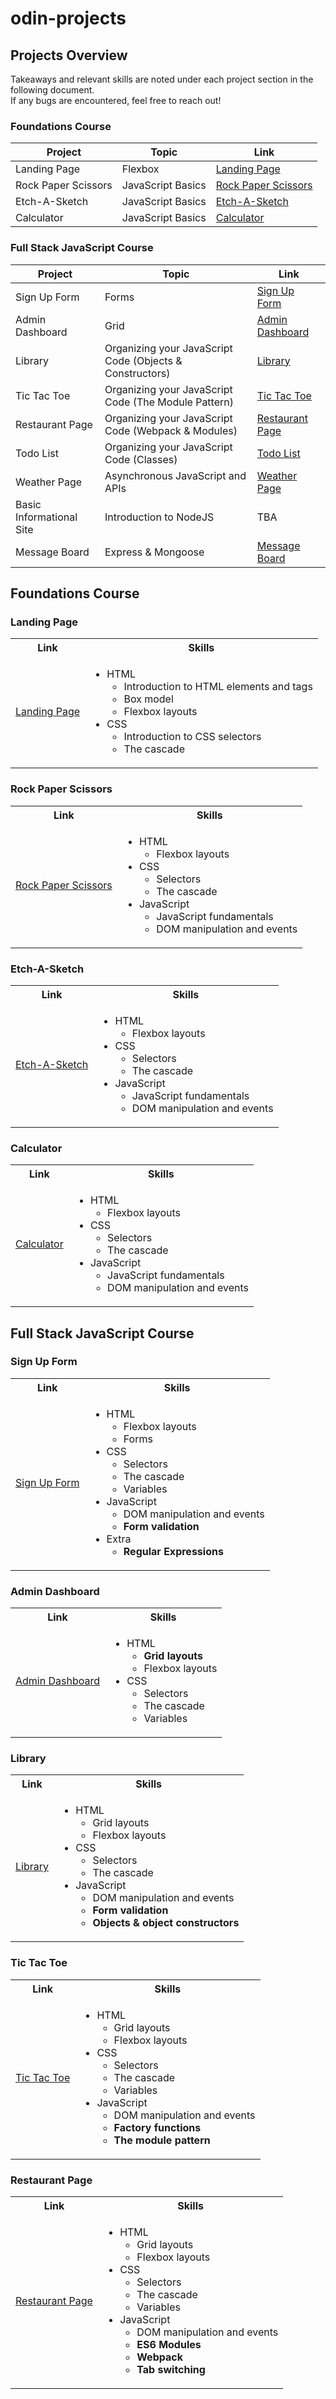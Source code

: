 # odin-projects
## Projects Overview

Takeaways and relevant skills are noted under each project section in the following document.  
If any bugs are encountered, feel free to reach out! 

### Foundations Course

| Project             | Topic             | Link                                                                                   |
| ------------------- | ----------------- | -------------------------------------------------------------------------------------- |
| Landing Page        | Flexbox           | [Landing Page](https://doanvalerie.github.io/odin-projects/landing-page/)              |
| Rock Paper Scissors | JavaScript Basics | [Rock Paper Scissors](https://doanvalerie.github.io/odin-projects/rock-paper-scissors) |
| Etch-A-Sketch       | JavaScript Basics | [Etch-A-Sketch](https://doanvalerie.github.io/odin-projects/etch-a-sketch)             |
| Calculator          | JavaScript Basics | [Calculator](https://doanvalerie.github.io/odin-projects/calculator)                   |

### Full Stack JavaScript Course

| Project         | Topic                                                     | Link                                                                                |
| ----------------| --------------------------------------------------------- | ----------------------------------------------------------------------------------- |
| Sign Up Form    | Forms                                                     | [Sign Up Form](https://doanvalerie.github.io/odin-projects/sign-up-form)            |
| Admin Dashboard | Grid                                                      | [Admin Dashboard](https://doanvalerie.github.io/odin-projects/admin-dashboard)      |
| Library         | Organizing your JavaScript Code (Objects & Constructors)  | [Library](https://doanvalerie.github.io/odin-projects/library)                      |
| Tic Tac Toe     | Organizing your JavaScript Code (The Module Pattern)      | [Tic Tac Toe](https://doanvalerie.github.io/odin-projects/tic-tac-toe)              |
| Restaurant Page | Organizing your JavaScript Code (Webpack & Modules)       | [Restaurant Page](https://doanvalerie.github.io/odin-projects/restaurant-page/dist) |
| Todo List       | Organizing your JavaScript Code (Classes)                 | [Todo List](https://doanvalerie.github.io/odin-projects/todo-list/dist)             |
| Weather Page    | Asynchronous JavaScript and APIs                          | [Weather Page](https://doanvalerie-weather-page.netlify.app)                        |
| Basic Informational Site | Introduction to NodeJS                           | TBA
| Message Board   | Express & Mongoose                                        | [Message Board](https://sticky-note-board.fly.dev)                                  |

## Foundations Course
### Landing Page

<table>
  <tr>
    <th>Link</th>
    <th>Skills</th>
  </tr>
  <tr>
    <td>
      <a href="https://doanvalerie.github.io/odin-projects/landing-page/">Landing Page</a>
    </td>
    <td>
      <ul>
        <li>HTML
          <ul>
            <li>Introduction to HTML elements and tags</li>
            <li>Box model</li>
            <li>Flexbox layouts</li>
          </ul>
        </li>
        <li>CSS
          <ul>
            <li>Introduction to CSS selectors</li>
            <li>The cascade</li>
          </ul>
        </li>
      </ul>
    </td>
  </tr>
</table>

### Rock Paper Scissors

<table>
  <tr>
    <th>Link</th>
    <th>Skills</th>
  </tr>
  <tr>
    <td>
      <a href="https://doanvalerie.github.io/odin-projects/rock-paper-scissors">Rock Paper Scissors</a>
    </td>
    <td>
      <ul>
        <li>HTML
          <ul>
            <li>Flexbox layouts</li>
          </ul>
        </li>
        <li>CSS
          <ul>
            <li>Selectors</li>
            <li>The cascade</li>
          </ul>
        </li>
        <li>JavaScript
          <ul>
            <li>JavaScript fundamentals</li>
            <li>DOM manipulation and events</li>
          </ul>
        </li>
      </ul>
    </td>
  </tr>
</table>

### Etch-A-Sketch

<table>
  <tr>
    <th>Link</th>
    <th>Skills</th>
  </tr>
  <tr>
    <td>
      <a href="https://doanvalerie.github.io/odin-projects/etch-a-sketch">Etch-A-Sketch</a>
    </td>
    <td>
      <ul>
        <li>HTML
          <ul>
            <li>Flexbox layouts</li>
          </ul>
        </li>
        <li>CSS
          <ul>
            <li>Selectors</li>
            <li>The cascade</li>
          </ul>
        </li>
        <li>JavaScript
          <ul>
            <li>JavaScript fundamentals</li>
            <li>DOM manipulation and events</li>
          </ul>
        </li>
      </ul>
    </td>
  </tr>
</table>

### Calculator

<table>
  <tr>
    <th>Link</th>
    <th>Skills</th>
  </tr>
  <tr>
    <td>
      <a href="https://doanvalerie.github.io/odin-projects/calculator">Calculator</a>
    </td>
    <td>
      <ul>
        <li>HTML
          <ul>
            <li>Flexbox layouts</li>
          </ul>
        </li>
        <li>CSS
          <ul>
            <li>Selectors</li>
            <li>The cascade</li>
          </ul>
        </li>
        <li>JavaScript
          <ul>
            <li>JavaScript fundamentals</li>
            <li>DOM manipulation and events</li>
          </ul>
        </li>
      </ul>
    </td>
  </tr>
</table>

## Full Stack JavaScript Course
### Sign Up Form

<table>
  <tr>
    <th>Link</th>
    <th>Skills</th>
  </tr>
  <tr>
    <td>
      <a href="https://doanvalerie.github.io/odin-projects/sign-up-form">Sign Up Form</a>
    </td>
    <td>
      <ul>
        <li>HTML
          <ul>
            <li>Flexbox layouts</li>
			<li>Forms</li>
          </ul>
        </li>
        <li>CSS
          <ul>
            <li>Selectors</li>
            <li>The cascade</li>
			<li>Variables</li>
          </ul>
        </li>
        <li>JavaScript
          <ul>
            <li>DOM manipulation and events</li>
			<li><strong>Form validation</strong></li>
          </ul>
        </li>
		<li>Extra
          <ul>
            <li><strong>Regular Expressions</strong></li>
          </ul>
        </li>
      </ul>
    </td>
  </tr>
</table>

### Admin Dashboard

<table>
  <tr>
    <th>Link</th>
    <th>Skills</th>
  </tr>
  <tr>
    <td>
      <a href="https://doanvalerie.github.io/odin-projects/admin-dashboard">Admin Dashboard</a>
    </td>
    <td>
      <ul>
        <li>HTML
          <ul>
            <li><strong>Grid layouts</strong></li>
			<li>Flexbox layouts</li>
          </ul>
        </li>
        <li>CSS
          <ul>
            <li>Selectors</li>
            <li>The cascade</li>
			<li>Variables</li>
          </ul>
        </li>
      </ul>
    </td>
  </tr>
</table>

### Library

<table>
  <tr>
    <th>Link</th>
    <th>Skills</th>
  </tr>
  <tr>
    <td>
      <a href="https://doanvalerie.github.io/odin-projects/library">Library</a>
    </td>
    <td>
      <ul>
        <li>HTML
          <ul>
            <li>Grid layouts</li>
			<li>Flexbox layouts</li>
          </ul>
        </li>
        <li>CSS
          <ul>
            <li>Selectors</li>
            <li>The cascade</li>
          </ul>
        </li>
		<li>JavaScript
          <ul>
            <li>DOM manipulation and events</li>
			<li><strong>Form validation</strong></li>
			<li><strong>Objects & object constructors</strong></li>
          </ul>
        </li>
      </ul>
    </td>
  </tr>
</table>

### Tic Tac Toe

<table>
  <tr>
    <th>Link</th>
    <th>Skills</th>
  </tr>
  <tr>
    <td>
      <a href="https://doanvalerie.github.io/odin-projects/tic-tac-toe">Tic Tac Toe</a>
    </td>
    <td>
      <ul>
        <li>HTML
          <ul>
            <li>Grid layouts</li>
			<li>Flexbox layouts</li>
          </ul>
        </li>
        <li>CSS
          <ul>
            <li>Selectors</li>
            <li>The cascade</li>
			<li>Variables</li>
          </ul>
        </li>
		<li>JavaScript
          <ul>
            <li>DOM manipulation and events</li>
			<li><strong>Factory functions</strong></li>
			<li><strong>The module pattern</strong></li>
          </ul>
        </li>
      </ul>
    </td>
  </tr>
</table>

### Restaurant Page

<table>
  <tr>
    <th>Link</th>
    <th>Skills</th>
  </tr>
  <tr>
    <td>
      <a href="https://doanvalerie.github.io/odin-projects/restaurant-page/dist">Restaurant Page</a>
    </td>
    <td>
      <ul>
        <li>HTML
          <ul>
            <li>Grid layouts</li>
			<li>Flexbox layouts</li>
          </ul>
        </li>
        <li>CSS
          <ul>
            <li>Selectors</li>
            <li>The cascade</li>
			<li>Variables</li>
          </ul>
        </li>
		<li>JavaScript
          <ul>
            <li>DOM manipulation and events</li>
			<li><strong>ES6 Modules</strong></li>
			<li><strong>Webpack</strong></li>
			<li><strong>Tab switching</strong></li>
          </ul>
        </li>
      </ul>
    </td>
  </tr>
</table>